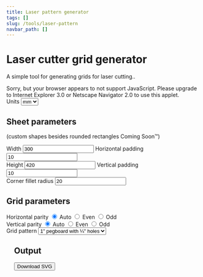 ```yaml
---
title: Laser pattern generator
tags: []
slug: /tools/laser-pattern
navbar_path: []
---
```

<div>
  <h1>Laser cutter grid generator</h1>
  <p>A simple tool for generating grids for laser cutting..</p>
  <noscript>
    Sorry, but your browser appears to not support JavaScript. Please upgrade to
    Internet Explorer 3.0 or Netscape Navigator 2.0 to use this applet.
  </noscript>
  <form id="generator-input">
    <div>
      <div>
        Units
        <select class="generator-units" name="length-scaling">
          <option value="1" checked>mm</option>
          <option value="10">cm</option>
          <option value="1000">m</option>
          <option value="25.4">in</option>
          <option value="304.8">ft</option>
        </select>
      </div>
      <div class="sheet-params">
        <h2>Sheet parameters</h2>
        <p>(custom shapes besides rounded rectangles Coming Soon™)</p>
        <div>
          <label>
            Width
            <input
              class="shared-units"
              name="sheet-width"
              type="number"
              value="300"
            />
          </label>
          <label>
            Horizontal padding
            <input
              class="shared-units"
              name="sheet-h-padding"
              type="number"
              value="10"
            />
          </label>
        </div>
        <div>
          <label>
            Height
            <input
              class="shared-units"
              name="sheet-height"
              type="number"
              value="420"
            />
          </label>
          <label>
            Vertical padding
            <input
              class="shared-units"
              name="sheet-v-padding"
              type="number"
              value="10"
            />
          </label>
        </div>
        <div>
          <label>
            Corner fillet radius
            <input
              class="shared-units"
              name="sheet-fillet-radius"
              type="number"
              value="20"
            />
          </label>
        </div>
      </div>
      <div class="grid-params">
        <h2>Grid parameters</h2>
        <div>
          Horizontal parity
          <label>
            <input name="sheet-h-parity" type="radio" value="auto" checked />
            Auto
          </label>
          <label>
            <input name="sheet-h-parity" type="radio" value="even" /> Even
          </label>
          <label>
            <input name="sheet-h-parity" type="radio" value="odd" /> Odd
          </label>
        </div>
        <div>
          Vertical parity
          <label>
            <input name="sheet-v-parity" type="radio" value="auto" checked />
            Auto
          </label>
          <label>
            <input name="sheet-v-parity" type="radio" value="even" /> Even
          </label>
          <label>
            <input name="sheet-v-parity" type="radio" value="odd" /> Odd
          </label>
        </div>
        <label>
          Grid pattern
          <select name="grid-pattern">
            <option value="std-pegboard">1" pegboard with ¼" holes</option>
            <option value="skadis">IKEA SKÅDIS Pegboard</option>
            <!--option value="wall-control">
                  1" pegboard with ¼" holes and 1" slots (Wall Control style)
                </option-->
            <option value="molle-half">MOLLE (half holes)</option>
            <option value="molle-full">MOLLE (full holes)</option>
          </select>
        </label>
      </div>
    </div>
    <input type="hidden" name="debug-mode" id="debug-mode" value="1" />
  </form>
  <div id="generator-output" style="margin: 20px">
    <h2>Output</h2>
    <p id="summary"></p>
    <div>
      <button onclick="doSVGDownload()">Download SVG</button>
    </div>
    <div
      style="
        margin-left: auto;
        margin-right: auto;
        max-width: 500px;
        max-height: 500px;
      "
    >
      <svg
        style="width: 100%; height: 100%; max-width: 500px; max-height: 500px"
      >
        <style>
          * {
            fill: transparent;
            stroke-width: 1px;
          }
        </style>
        <rect class="sheet" stroke="black" />
        <g class="holes"></g>
      </svg>
    </div>
  </div>
</div>
<script>
  const SVG_STD_PEGBOARD = 
    `<circle cx="12.7" cy="12.7" r="3.175" stroke="red" stroke-width="1px" />`;
  const SVG_SKADIS_1 = `
    <g transform="translate(10 0)">
      <path
        d="M 2.5 5
           v 10
           a 2.5 2.5 0 0 1 -5 0
           v -10
           a 2.5 2.5 0 0 1 5 0"
        stroke="red"
        stroke-width="1px"
      />
    </g>`;
  const SVG_SKADIS_2 = `
    <g transform=" translate(10 20)">
      <path
        d="M 2.5 5
           v 10
           a 2.5 2.5 0 0 1 -5 0
           v -10
           a 2.5 2.5 0 0 1 5 0"
        stroke="red"
        stroke-width="1px"
      />
    </g>`;
  const SVG_MOLLE_HALF = `
    <rect
      x="2.5"
      y="2.5"
      width="35"
      height="30"
      rx="5"
      stroke="red"
      stroke-width="1px"
    />`;
  const SVG_MOLLE_FULL =`
    <rect
      x="2.5"
      y="2.5"
      width="35"
      height="22"
      rx="5"
      stroke="red"
      stroke-width="1px"
    />`;
  const PATTERNS = {
    "std-pegboard": {
      w: 25.4,
      h: 25.4,
      tess: [[SVG_STD_PEGBOARD]],
    },
    skadis: {
      w: 20,
      h: 40,
      tess: [
        [
          SVG_SKADIS_1,
          SVG_SKADIS_2,
        ],
      ],
    },
    "molle-half": {
      w: 38,
      h: 50,
      tess: [[SVG_MOLLE_HALF]],
    },
    "molle-full": {
      w: 38,
      h: 25,
      tess: [[SVG_MOLLE_FULL]],
    },
  };
  class Debouncer {
    constructor({ minPeriodMs }) {
      this.state = {
        tag: "ready",
      };
      this.minPeriodMs = minPeriodMs;
    }
    execute(action) {
      const now = Date.now();
      console.debug("execute", this.state);
      switch (this.state.tag) {
        case "ready":
          this.state = {
            tag: "cooldown",
            nextReady: now + this.minPeriodMs,
            queuedAction: null,
          };
          setTimeout(() => {
            this.advance();
          }, this.minPeriodMs);
          action();
          break;
        case "cooldown":
          this.state.queuedAction = action;
          this.advance();
          break;
      }
    }
    advance() {
      console.debug("advance", this.state);
      const now = new Date();
      switch (this.state.tag) {
        case "cooldown":
          if (now >= this.state.nextReady) {
            const queuedAction = this.state.queuedAction;
            this.state = { tag: "ready" };
            if (queuedAction) {
              queuedAction();
            }
          }
          break;
        default:
          break;
      }
    }
  }
  /** Holder for everything */
  class LaserPatternGenerator {
    constructor({ form, svg }) {
      this.form = form;
      this.svg = svg;
      this.debouncer = new Debouncer({ minPeriodMs: 200 });
      const inputs = form.querySelectorAll(
        ".sheet-params input, .sheet-params input, .grid-params input, .grid-params select"
      );
      console.debug("hooking input event on form inputs", inputs);
      inputs.forEach((e) =>
        e.addEventListener("input", () => {
          this.updateSVG();
        })
      );
      console.debug("hooking change event for unit selector", inputs);
      const units = form.querySelector(".generator-units");
      var prevUnitScale = Number(units.value);
      units.addEventListener("change", (ev) => {
        const newUnitScale = Number(units.value);
        console.debug(
          "performing units change from",
          prevUnitScale,
          "to",
          newUnitScale
        );
        this.updateUnits(prevUnitScale / newUnitScale);
        prevUnitScale = newUnitScale;
      });
    }
    updateUnits(multiplier) {
      this.form.querySelectorAll(".shared-units").forEach((e) => {
        const rawVal = Number(e.value) * multiplier;
        const roundTo = 100000;
        e.value = Math.round((rawVal + Number.EPSILON) * roundTo) / roundTo;
      });
    }
    updateSVG() {
      this.debouncer.execute(() => this._updateSVG());
    }
    _updateSVG() {
      console.log("_updateSVG")
      const formData = new FormData(this.form);
      const holes = this.svg.querySelector(".holes");
      const rect = this.svg.querySelector(".sheet");
      const scaling = Number(formData.get("length-scaling"));
      const params = {
        debug: formData.get("debug-mode") == "1",
        w: Number(formData.get("sheet-width")) * scaling,
        xpad: Number(formData.get("sheet-h-padding")) * scaling,
        xpar: formData.get("sheet-h-parity"),
        h: Number(formData.get("sheet-height")) * scaling,
        ypad: Number(formData.get("sheet-v-padding")) * scaling,
        ypar: formData.get("sheet-v-parity"),
        fillet: Number(formData.get("sheet-fillet-radius")) * scaling,
        pattern: PATTERNS[formData.get("grid-pattern")],
      };
      console.debug("Rendering SVG with params", params);
      // resize the sheet
      rect.setAttribute("x", 0);
      rect.setAttribute("y", 0);
      rect.setAttribute("width", params.w);
      rect.setAttribute("height", params.h);
      rect.setAttribute("rx", params.fillet);
      rect.setAttribute("ry", params.fillet);
      this.svg.setAttribute("width", `${params.w / 10}cm`);
      this.svg.setAttribute("height", `${params.h / 10}cm`);
      this.svg.setAttribute("viewBox", `0 0 ${params.w} ${params.h}`);
      // clean the old holes
      holes.replaceChildren();
      // calculate the grid
      const ptn = params.pattern;
      const xGrid = packAxis(params.w, ptn.w, params.xpar, params.xpad);
      const yGrid = packAxis(params.h, ptn.h, params.ypar, params.ypad);
      console.debug("Calculated grid axes", xGrid, yGrid);
      const strs = [];
      // put in the new holes
      for (let i = 0; i < xGrid.count; i++) {
        for (let j = 0; j < yGrid.count; j++) {
          const x = xGrid.step * i + xGrid.offset;
          const y = yGrid.step * j + yGrid.offset;
          const xrepeat = ptn.tess[0].length;
          const yrepeat = ptn.tess.length;
          const tesspattern = ptn.tess[j % yrepeat][i % xrepeat];
          strs.push(`<g transform="translate(${x} ${y})">`)
          strs.push(tesspattern);
          strs.push('</g>')
        }
      }
      holes.innerHTML = strs.join();
    }
  }
  function packAxis(lenLimit, lenCell, parity, padding) {
    var count = Math.floor((lenLimit - 2 * padding) / lenCell);
    switch (parity) {
      case "auto":
        break;
      case "odd":
        if (count % 2 == 0) {
          count--;
        }
        break;
      case "even":
        if (count % 2 == 1) {
          count--;
        }
        break;
      default:
        throw new TypeError(`unknown parity ${parity}`);
    }
    return {
      count,
      offset: (lenLimit - count * lenCell) / 2,
      step: lenCell,
    };
  }
  const laserPatternGenerator = new LaserPatternGenerator({
    form: document.querySelector("#generator-input"),
    svg: document.querySelector("#generator-output svg"),
  });
  laserPatternGenerator.updateSVG();
  function doSVGDownload() {
    const data = laserPatternGenerator.svg.outerHTML;
    var blob = new Blob([data], { type: "image/svg+xml;charset=utf-8" });
    var url = URL.createObjectURL(blob);
    var downloadLink = document.createElement("a");
    downloadLink.href = url;
    downloadLink.download = "pattern.svg";
    document.body.appendChild(downloadLink);
    downloadLink.click();
    document.body.removeChild(downloadLink);
  }
</script>
